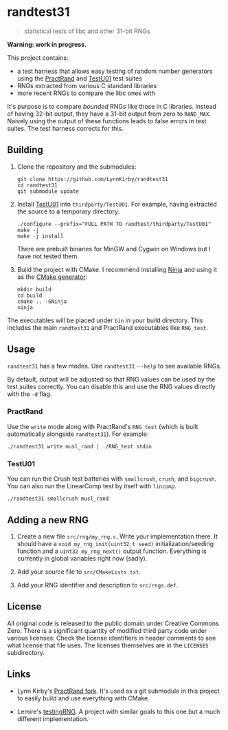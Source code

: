 <!-- SPDX-License-Identifier: CC0-1.0 -->
<!-- SPDX-FileCopyrightText: 2020 Lynn Kirby -->

# randtest31
> statistical tests of libc and other 31-bit RNGs

**Warning: work in progress.**

This project contains:

* a test harness that allows easy testing of random number generators using the
  [PractRand][] and [TestU01][] test suites
* RNGs extracted from various C standard libraries
* more recent RNGs to compare the libc ones with

It's purpose is to compare *bounded* RNGs like those in C libraries. Instead of
having 32-bit output, they have a 31-bit output from zero to `RAND_MAX`. Naively
using the output of these functions leads to false errors in test suites. The
test harness corrects for this.

## Building

1. Clone the repository and the submodules:

   ```
   git clone https://github.com/LynnKirby/randtest31
   cd randtest31
   git submodule update
   ```

2. Install [TestU01][] into `thirdparty/TestU01`. For example, having extracted
   the source to a temporary directory:

    ```
    ./configure --prefix="FULL PATH TO randtest/thirdparty/TestU01"
    make -j
    make -j install
    ```

   There are prebuilt binaries for MinGW and Cygwin on Windows but I have not
   tested them.

3. Build the project with CMake. I recommend installing [Ninja][] and using it
   as the [CMake generator][]:

   ```
   mkdir build
   cd build
   cmake .. -GNinja
   ninja
   ```

The executables will be placed under `bin` in your build directory. This
includes the main `randtest31` and PractRand executables like `RNG_test`.

## Usage

`randtest31` has a few modes. Use `randtest31 --help` to see available RNGs.

By default, output will be adjusted so that RNG values can be used by the test
suites correctly. You can disable this and use the RNG values directly with the
`-d` flag.

### PractRand

Use the `write` mode along with PractRand's `RNG_test` (which is built
automatically alongside `randtest31`). For example:

```
./randtest31 write musl_rand | ./RNG_test stdin
```

### TestU01

You can run the Crush test batteries with `smallcrush`, `crush`, and `bigcrush`.
You can also run the LinearComp test by itself with `lincomp`.

```
./randtest31 smallcrush musl_rand
```

## Adding a new RNG

1. Create a new file `src/rng/my_rng.c`. Write your implementation there. It
   should have a `void my_rng_init(uint32_t seed)` initialization/seeding
   function and a `uint32 my_rng_next()` output function. Everything is
   currently in global variables right now (sadly).

2. Add your source file to `src/CMakeLists.txt`.

3. Add your RNG identifier and description to `src/rngs.def`.

## License

All original code is released to the public domain under Creative Commons Zero.
There is a significant quantity of modified third party code under various
licenses. Check the license identifiers in header comments to see what license
that file uses. The licenses themselves are in the `LICENSES` subdirectory.

## Links

* Lynn Kirby's [PractRand fork][]. It's used as a git submodule in this project
  to easily build and use everything with CMake.

* Lemire's [testingRNG][]. A project with similar goals to this one but a much
  different implementation.

[PractRand]: http://pracrand.sourceforge.net/
[TestU01]: http://simul.iro.umontreal.ca/testu01/tu01.html
[Ninja]: https://ninja-build.org/
[CMake generator]: https://cmake.org/cmake/help/latest/generator/Ninja.html
[PractRand fork]: https://github.com/LynnKirby/PractRand
[testingRNG]: https://github.com/lemire/testingRNG
